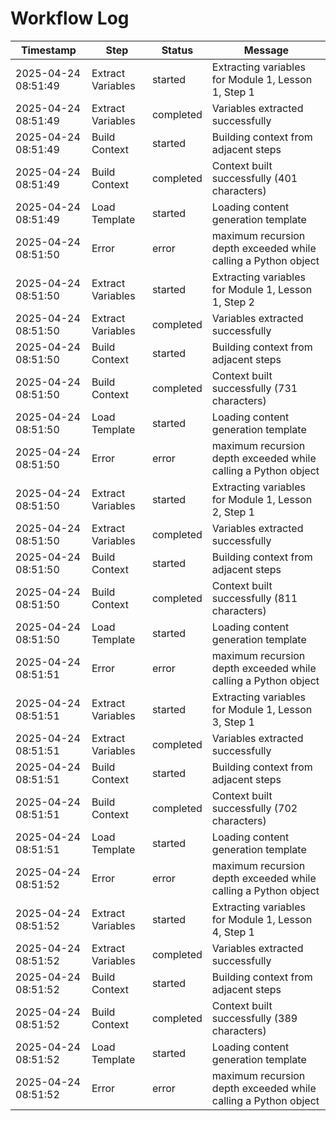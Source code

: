 # Workflow Log

| Timestamp | Step | Status | Message |
|-----------|------|--------|--------|
| 2025-04-24 08:51:49 | Extract Variables | started | Extracting variables for Module 1, Lesson 1, Step 1 |
| 2025-04-24 08:51:49 | Extract Variables | completed | Variables extracted successfully |
| 2025-04-24 08:51:49 | Build Context | started | Building context from adjacent steps |
| 2025-04-24 08:51:49 | Build Context | completed | Context built successfully (401 characters) |
| 2025-04-24 08:51:49 | Load Template | started | Loading content generation template |
| 2025-04-24 08:51:50 | Error | error | maximum recursion depth exceeded while calling a Python object |
| 2025-04-24 08:51:50 | Extract Variables | started | Extracting variables for Module 1, Lesson 1, Step 2 |
| 2025-04-24 08:51:50 | Extract Variables | completed | Variables extracted successfully |
| 2025-04-24 08:51:50 | Build Context | started | Building context from adjacent steps |
| 2025-04-24 08:51:50 | Build Context | completed | Context built successfully (731 characters) |
| 2025-04-24 08:51:50 | Load Template | started | Loading content generation template |
| 2025-04-24 08:51:50 | Error | error | maximum recursion depth exceeded while calling a Python object |
| 2025-04-24 08:51:50 | Extract Variables | started | Extracting variables for Module 1, Lesson 2, Step 1 |
| 2025-04-24 08:51:50 | Extract Variables | completed | Variables extracted successfully |
| 2025-04-24 08:51:50 | Build Context | started | Building context from adjacent steps |
| 2025-04-24 08:51:50 | Build Context | completed | Context built successfully (811 characters) |
| 2025-04-24 08:51:50 | Load Template | started | Loading content generation template |
| 2025-04-24 08:51:51 | Error | error | maximum recursion depth exceeded while calling a Python object |
| 2025-04-24 08:51:51 | Extract Variables | started | Extracting variables for Module 1, Lesson 3, Step 1 |
| 2025-04-24 08:51:51 | Extract Variables | completed | Variables extracted successfully |
| 2025-04-24 08:51:51 | Build Context | started | Building context from adjacent steps |
| 2025-04-24 08:51:51 | Build Context | completed | Context built successfully (702 characters) |
| 2025-04-24 08:51:51 | Load Template | started | Loading content generation template |
| 2025-04-24 08:51:52 | Error | error | maximum recursion depth exceeded while calling a Python object |
| 2025-04-24 08:51:52 | Extract Variables | started | Extracting variables for Module 1, Lesson 4, Step 1 |
| 2025-04-24 08:51:52 | Extract Variables | completed | Variables extracted successfully |
| 2025-04-24 08:51:52 | Build Context | started | Building context from adjacent steps |
| 2025-04-24 08:51:52 | Build Context | completed | Context built successfully (389 characters) |
| 2025-04-24 08:51:52 | Load Template | started | Loading content generation template |
| 2025-04-24 08:51:52 | Error | error | maximum recursion depth exceeded while calling a Python object |
